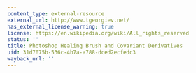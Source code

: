 ```yaml
---
content_type: external-resource
external_url: http://www.tgeorgiev.net/
has_external_license_warning: true
license: https://en.wikipedia.org/wiki/All_rights_reserved
status: ''
title: Photoshop Healing Brush and Covariant Derivatives
uid: 31d7075b-536c-4b7a-a788-dced2ecfedc3
wayback_url: ''
---
```

